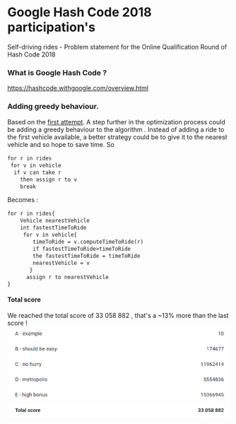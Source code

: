 # Google Hash Code 2018 participation's 
Self-driving rides - Problem statement for the Online Qualification Round of Hash Code 2018

### What is Google Hash Code ? 
https://hashcode.withgoogle.com/overview.html

### Adding greedy behaviour.
Based on the [first attempt](https://github.com/LDevi/GoogleHashCode2018/tree/first_attempt).
A step further in the optimization process could be adding a greedy behaviour to the algorithm .
Instead of adding a ride to the first vehicle available, a better strategy could be to give it to the nearest vehicle and so hope to save time.
So  
```
for r in rides
 for v in vehicle
  if v can take r 
    then assign r to v
    break
```

Becomes :
```
for r in rides{
    Vehicle nearestVehicle
    int fastestTimeToRide
     for v in vehicle{
        timeToRide = v.computeTimeToRide(r)
        if fastestTimeToRide>timeToRide
        the fastestTimeToRide = timeToRide
        nearestVehicle = v
       }
      assign r to nearestVehicle
}
```


#### Total score 
We reached the total score of 33 058 882 , that's a ~13% more than the last score !
![score](https://raw.githubusercontent.com/LDevi/GoogleHashCode2018/first_attempt/res/score/score.PNG)

